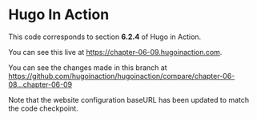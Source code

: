 Hugo In Action
===============

This code corresponds to section **6.2.4** of Hugo in Action.

You can see this live at https://chapter-06-09.hugoinaction.com.

You can see the changes made in this branch at https://github.com/hugoinaction/hugoinaction/compare/chapter-06-08...chapter-06-09

Note that the website configuration baseURL has been updated to match the code checkpoint.
